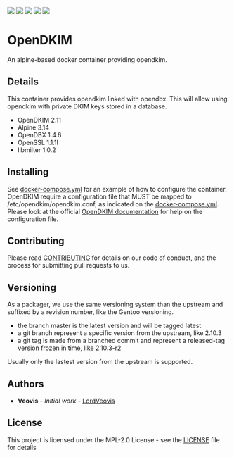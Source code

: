 [![](https://img.shields.io/docker/cloud/build/veovis/opendkim.svg)](https://hub.docker.com/r/veovis/opendkim/builds) [![](https://img.shields.io/docker/pulls/veovis/opendkim.svg)](https://hub.docker.com/r/veovis/opendkim) ![](https://img.shields.io/microbadger/image-size/veovis%2Fopendkim.svg) [![](https://img.shields.io/github/tag/LordVeovis/docker-opendkim.svg)](https://github.com/LordVeovis/docker-opendkim/tags) [![](https://img.shields.io/github/license/LordVeovis/docker-opendkim.svg)](https://github.com/LordVeovis/docker-opendkim/blob/master/LICENSE)

# OpenDKIM

An alpine-based docker container providing opendkim.

## Details

This container provides opendkim linked with opendbx. This will allow using opendkim with private DKIM keys stored in a database.

* OpenDKIM 2.11
* Alpine 3.14
* OpenDBX 1.4.6
* OpenSSL 1.1.1l
* libmilter 1.0.2

## Installing

See [docker-compose.yml](https://github.com/LordVeovis/docker-opendkim/blob/master/docker-compose.yml) for an example of how to configure the container.
OpenDKIM require a configuration file that MUST be mapped to /etc/opendkim/opendkim.conf, as indicated on the [docker-compose.yml](https://github.com/LordVeovis/docker-opendkim/blob/master/docker-compose.yml).
Please look at the official [OpenDKIM documentation](http://opendkim.org/docs.html) for help on the configuration file.

## Contributing

Please read [CONTRIBUTING](https://github.com/LordVeovis/docker-opendkim/blob/master/CONTRIBUTING) for details on our code of conduct, and the process for submitting pull requests to us.

## Versioning

As a packager, we use the same versioning system than the upstream and suffixed by a revision number, like the Gentoo versioning.

* the branch master is the latest version and will be tagged latest
* a git branch represent a specific version from the upstream, like 2.10.3
* a git tag is made from a branched commit and represent a released-tag version frozen in time, like 2.10.3-r2

Usually only the lastest version from the upstream is supported.

## Authors

* **Veovis** - *Initial work* - [LordVeovis](https://github.com/LordVeovis)

## License

This project is licensed under the MPL-2.0 License - see the [LICENSE](https://github.com/LordVeovis/docker-opendkim/blob/master/LICENSE) file for details
